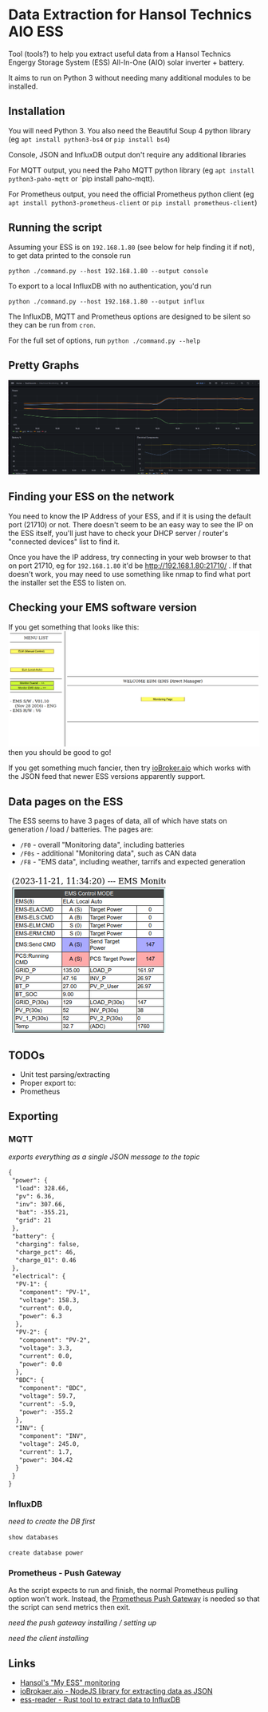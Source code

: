 # Data Extraction for Hansol Technics AIO ESS

Tool (tools?) to help you extract useful data from a Hansol Technics
Engergy Storage System (ESS) All-In-One (AIO) solar inverter + battery.

It aims to run on Python 3 without needing many additional modules
to be installed.

## Installation

You will need Python 3. You also need the Beautiful Soup 4 python
library (eg `apt install python3-bs4` or `pip install bs4`)

Console, JSON and InfluxDB output don't require any additional 
libraries

For MQTT output, you need the Paho MQTT python library (eg
`apt install python3-paho-mqtt` or `pip install paho-mqtt).

For Prometheus output, you need the official Prometheus python
client (eg `apt install python3-prometheus-client` or 
`pip install prometheus-client`)

## Running the script

Assuming your ESS is on `192.168.1.80` (see below for help finding it
if not), to get data printed to the console run

```
python ./command.py --host 192.168.1.80 --output console
```

To export to a local InfluxDB with no authentication, you'd run
```
python ./command.py --host 192.168.1.80 --output influx
```

The InfluxDB, MQTT and Prometheus options are designed to be silent
so they can be run from `cron`.

For the full set of options, run `python ./command.py --help`

## Pretty Graphs
![Example graphing of ESS data in Grafana](images/GrafanaDashboard.png)

## Finding your ESS on the network

You need to know the IP Address of your ESS, and if it is using the default
port (21710) or not. There doesn't seem to be an easy way to see the IP
on the ESS itself, you'll just have to check your DHCP server / router's
"connected devices" list to find it.

Once you have the IP address, try connecting in your web browser to that
on port 21710, eg for `192.168.1.80` it'd be http://192.168.1.80:21710/ .
If that doesn't work, you may need to use something like nmap to find
what port the installer set the ESS to listen on.

## Checking your EMS software version

If you get something that looks like this:
![Old Frames-based EMS welcome screen](images/EMSWelcomeScreen.png)
then you should be good to go!

If you get something much fancier, then try 
[ioBroker.aio](https://github.com/Newan/ioBroker.aio/) which works with
the JSON feed that newer ESS versions apparently support.

## Data pages on the ESS

The ESS seems to have 3 pages of data, all of which have stats on
generation / load / batteries. The pages are:

 * `/F0` - overall "Monitoring data", including batteries
 * `/F0s` - additional "Monitoring data", such as CAN data
 * `/F8` - "EMS data", including weather, tarrifs and expected generation

![Power information from the ESS pages](images/EMSPowerInfo.png)

## TODOs

 * Unit test parsing/extracting
 * Proper export to:
  * Prometheus

## Exporting
### MQTT
*exports everything as a single JSON message to the topic*

```
{
 "power": {
  "load": 328.66,
  "pv": 6.36,
  "inv": 307.66,
  "bat": -355.21,
  "grid": 21
 },
 "battery": {
  "charging": false,
  "charge_pct": 46,
  "charge_01": 0.46
 },
 "electrical": {
  "PV-1": {
   "component": "PV-1",
   "voltage": 158.3,
   "current": 0.0,
   "power": 6.3
  },
  "PV-2": {
   "component": "PV-2",
   "voltage": 3.3,
   "current": 0.0,
   "power": 0.0
  },
  "BDC": {
   "component": "BDC",
   "voltage": 59.7,
   "current": -5.9,
   "power": -355.2
  },
  "INV": {
   "component": "INV",
   "voltage": 245.0,
   "current": 1.7,
   "power": 304.42
  }
 }
}
```

### InfluxDB
*need to create the DB first*

`show databases`

`create database power`

### Prometheus - Push Gateway
As the script expects to run and finish, the normal Prometheus pulling
option won't work. Instead, the 
[Prometheus Push Gateway](https://github.com/prometheus/pushgateway) is
needed so that the script can send metrics then exit.

*need the push gateway installing / setting up*

*need the client installing*

## Links

 * [Hansol's "My ESS" monitoring](https://myess.hansoltechnics.com/user/user/mon/curr/monitoring.do)
 * [ioBrokaer.aio - NodeJS library for extracting data as JSON](https://github.com/Newan/ioBroker.aio)
 * [ess-reader - Rust tool to extract data to InfluxDB](https://github.com/valkum/ess-reader)
